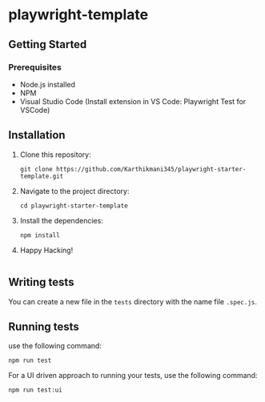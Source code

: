# playwright-template

## Getting Started

### Prerequisites

- Node.js installed
- NPM
- Visual Studio Code (Install extension in VS Code: Playwright Test for VSCode)

## Installation

1. Clone this repository:
   ```
   git clone https://github.com/Karthikmani345/playwright-starter-template.git
   ```
2. Navigate to the project directory:
   ```
   cd playwright-starter-template
   ```
3. Install the dependencies:
   ```
   npm install
   ```
4. Happy Hacking!

   ```

   ```

## Writing tests

You can create a new file in the `tests` directory with the name file `.spec.js`.

## Running tests

use the following command:

```
npm run test
```

For a UI driven approach to running your tests, use the following command:

```
npm run test:ui
```
